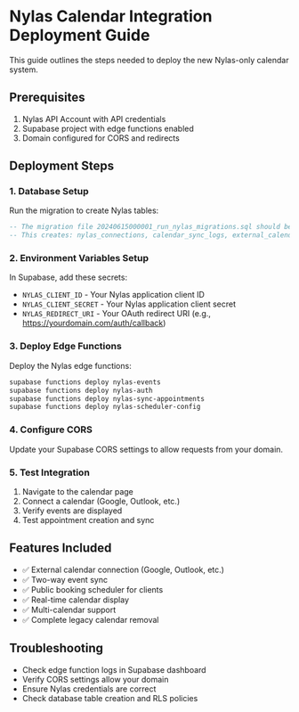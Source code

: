 
# Nylas Calendar Integration Deployment Guide

This guide outlines the steps needed to deploy the new Nylas-only calendar system.

## Prerequisites

1. Nylas API Account with API credentials
2. Supabase project with edge functions enabled
3. Domain configured for CORS and redirects

## Deployment Steps

### 1. Database Setup
Run the migration to create Nylas tables:
```sql
-- The migration file 20240615000001_run_nylas_migrations.sql should be applied automatically
-- This creates: nylas_connections, calendar_sync_logs, external_calendar_mappings, nylas_scheduler_configs
```

### 2. Environment Variables Setup
In Supabase, add these secrets:
- `NYLAS_CLIENT_ID` - Your Nylas application client ID  
- `NYLAS_CLIENT_SECRET` - Your Nylas application client secret
- `NYLAS_REDIRECT_URI` - Your OAuth redirect URI (e.g., https://yourdomain.com/auth/callback)

### 3. Deploy Edge Functions
Deploy the Nylas edge functions:
```bash
supabase functions deploy nylas-events
supabase functions deploy nylas-auth  
supabase functions deploy nylas-sync-appointments
supabase functions deploy nylas-scheduler-config
```

### 4. Configure CORS
Update your Supabase CORS settings to allow requests from your domain.

### 5. Test Integration
1. Navigate to the calendar page
2. Connect a calendar (Google, Outlook, etc.)
3. Verify events are displayed
4. Test appointment creation and sync

## Features Included

- ✅ External calendar connection (Google, Outlook, etc.)
- ✅ Two-way event sync
- ✅ Public booking scheduler for clients
- ✅ Real-time calendar display
- ✅ Multi-calendar support
- ✅ Complete legacy calendar removal

## Troubleshooting

- Check edge function logs in Supabase dashboard
- Verify CORS settings allow your domain
- Ensure Nylas credentials are correct
- Check database table creation and RLS policies
